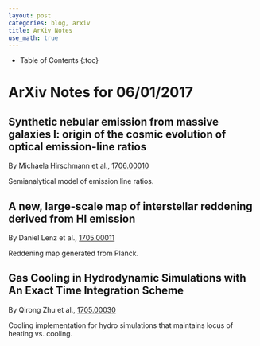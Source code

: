 ```yaml
---
layout: post
categories: blog, arxiv
title: ArXiv Notes
use_math: true
---
```


* Table of Contents
{:toc}


# ArXiv Notes for 06/01/2017

## Synthetic nebular emission from massive galaxies I: origin of the cosmic evolution of optical emission-line ratios

By Michaela Hirschmann et al., [1706.00010](https://arxiv.org/abs/1705.00010)

Semianalytical model of emission line ratios.

## A new, large-scale map of interstellar reddening derived from HI emission

By Daniel Lenz et al., [1705.00011](https://arxiv.org/abs/1705.00011)

Reddening map generated from Planck.

## Gas Cooling in Hydrodynamic Simulations with An Exact Time Integration Scheme

By Qirong Zhu et al., [1705.00030](https://arxiv.org/abs/1705.00030)

Cooling implementation for hydro simulations that maintains locus of heating vs.
cooling.